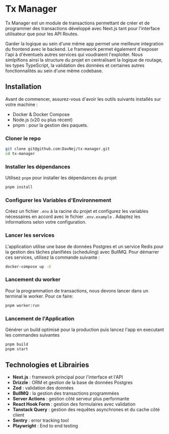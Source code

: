 # Tx Manager

Tx Manager est un module de transactions permettant de créer et de programmer des transactions développé avec Next.js tant pour l'interface utilisateur que pour les API Routes.

Garder la logique au sein d'une même app permet une meilleure integration du frontend avec le backend. Le framework permet également d'exposer l'api à d'éventuels autres services qui voudraient l'exploiter. Nous simlpifions ainsi la structure du projet en centralisant la logique de routage, les types TypeScript, la validation des données et certaines autres fonctionnalités au sein d'une même codebase.

## Installation

Avant de commencer, assurez-vous d'avoir les outils suivants installés sur votre machine :

* Docker & Docker Compose
* Node.js (v20 ou plus récent)
* pnpm : pour la gestion des paquets.

### Cloner le repo

```bash
git clone git@github.com:DavNej/tx-manager.git
cd tx-manager
```

### Installer les dépendances

Utilisez `pnpm` pour installer les dépendances du projet

```bash
pnpm install
```

### Configurer les Variables d'Environnement

Créez un fichier `.env` à la racine du projet et configurez les variables nécessaires en accord avec le fichier `.env.example` . Adaptez les informations selon votre configuration.

### Lancer les services

L'application utilise une base de données Postgres et un service Redis pour la gestion des tâches planifiées (scheduling) avec BullMQ. Pour démarrer ces services, utilisez la commande suivante :

```bash
docker-compose up -d
```

### Lancement du worker

Pour la programmation de transactions, nous devons lancer dans un terminal le worker. Pour ce faire:

```bash
pnpm worker:run
```

### Lancement de l'Application

Générer un build optimisé pour la production puis lancez l'app en executant les commandes suivantes

```bash
pnpm build
pnpm start
```

## Technologies et Librairies

* **Next.js** : framework principal pour l'interface et l'API
* **Drizzle** : ORM et gestion de la base de données Postgres
* **Zod** : validation des données
* **BullMQ** : la gestion des transactions programmées
* **Server Actions** : gestion côté serveur plus performante
* **React Hook Form** : gestion des formulaires avec validation
* **Tanstack Query** : gestion des requêtes asynchrones et du cache côté client
* **Sentry** : error tracking tool
* **Playwright** : End to end testing
